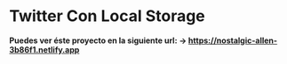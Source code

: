 # Twitter Con Local Storage 

**Puedes ver éste proyecto en la siguiente url: -> https://nostalgic-allen-3b86f1.netlify.app**
